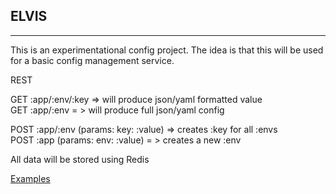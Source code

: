 ## ELVIS
---
This is an experimentational config project.  The idea is that this will
be used for a basic config management service.

REST

GET :app/:env/:key => will produce json/yaml formatted value<br />
GET :app/:env = > will produce full json/yaml config

POST :app/:env (params: key: :value) => creates :key for all :envs<br />
POST :app (params: env: :value) = > creates a new :env

All data will be stored using Redis

[Examples](https://github.com/nateleavitt/elvis/blob/master/examples.md)
